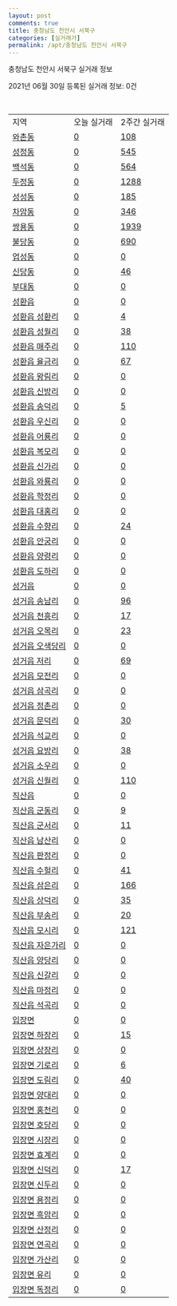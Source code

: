 ```yaml
---
layout: post
comments: true
title: 충청남도 천안시 서북구
categories: [실거래가]
permalink: /apt/충청남도 천안시 서북구
---
```


충청남도 천안시 서북구 실거래 정보

2021년 06월 30일 등록된 실거래 정보: 0건

<script type="text/javascript">
  google.charts.load('current', {'packages':['corechart']});
  google.charts.setOnLoadCallback(drawChart);

  function drawChart() {
    var data = google.visualization.arrayToDataTable([['거래일', '매매', '전월세', '전매'], ['21-02', 647, 697, 20], ['21-03', 850, 836, 31], ['21-04', 736, 621, 33], ['21-05', 809, 594, 44], ['21-06', 460, 422, 23]]);

    var options = {
      title: '최근 유형별 거래량 추이',
      legend: { position: 'bottom' }
    };

    var chart = new google.visualization.LineChart(document.getElementById('columnchart_material'));
    chart.draw(data, (options));
  }
</script>

<div id="columnchart_material" style="width: 95%; margin-left: -35px"></div>
<br>
<table class="sortable">
  <tr>
    <td>지역</td>
    <td>오늘 실거래</td>
    <td>2주간 실거래</td>
  </tr>

  
  <tr class="item">
    <td><a href="충청남도 천안시 서북구 와촌동">와촌동</a></td>
    <td><a href="충청남도 천안시 서북구 와촌동">0</a></td>
    <td><a href="충청남도 천안시 서북구 와촌동">108</a></td>
  </tr>
    

  <tr class="item">
    <td><a href="충청남도 천안시 서북구 성정동">성정동</a></td>
    <td><a href="충청남도 천안시 서북구 성정동">0</a></td>
    <td><a href="충청남도 천안시 서북구 성정동">545</a></td>
  </tr>
    

  <tr class="item">
    <td><a href="충청남도 천안시 서북구 백석동">백석동</a></td>
    <td><a href="충청남도 천안시 서북구 백석동">0</a></td>
    <td><a href="충청남도 천안시 서북구 백석동">564</a></td>
  </tr>
    

  <tr class="item">
    <td><a href="충청남도 천안시 서북구 두정동">두정동</a></td>
    <td><a href="충청남도 천안시 서북구 두정동">0</a></td>
    <td><a href="충청남도 천안시 서북구 두정동">1288</a></td>
  </tr>
    

  <tr class="item">
    <td><a href="충청남도 천안시 서북구 성성동">성성동</a></td>
    <td><a href="충청남도 천안시 서북구 성성동">0</a></td>
    <td><a href="충청남도 천안시 서북구 성성동">185</a></td>
  </tr>
    

  <tr class="item">
    <td><a href="충청남도 천안시 서북구 차암동">차암동</a></td>
    <td><a href="충청남도 천안시 서북구 차암동">0</a></td>
    <td><a href="충청남도 천안시 서북구 차암동">346</a></td>
  </tr>
    

  <tr class="item">
    <td><a href="충청남도 천안시 서북구 쌍용동">쌍용동</a></td>
    <td><a href="충청남도 천안시 서북구 쌍용동">0</a></td>
    <td><a href="충청남도 천안시 서북구 쌍용동">1939</a></td>
  </tr>
    

  <tr class="item">
    <td><a href="충청남도 천안시 서북구 불당동">불당동</a></td>
    <td><a href="충청남도 천안시 서북구 불당동">0</a></td>
    <td><a href="충청남도 천안시 서북구 불당동">690</a></td>
  </tr>
    

  <tr class="item">
    <td><a href="충청남도 천안시 서북구 업성동">업성동</a></td>
    <td><a href="충청남도 천안시 서북구 업성동">0</a></td>
    <td><a href="충청남도 천안시 서북구 업성동">0</a></td>
  </tr>
    

  <tr class="item">
    <td><a href="충청남도 천안시 서북구 신당동">신당동</a></td>
    <td><a href="충청남도 천안시 서북구 신당동">0</a></td>
    <td><a href="충청남도 천안시 서북구 신당동">46</a></td>
  </tr>
    

  <tr class="item">
    <td><a href="충청남도 천안시 서북구 부대동">부대동</a></td>
    <td><a href="충청남도 천안시 서북구 부대동">0</a></td>
    <td><a href="충청남도 천안시 서북구 부대동">0</a></td>
  </tr>
    

  <tr class="item">
    <td><a href="충청남도 천안시 서북구 성환읍">성환읍</a></td>
    <td><a href="충청남도 천안시 서북구 성환읍">0</a></td>
    <td><a href="충청남도 천안시 서북구 성환읍">0</a></td>
  </tr>
    

  <tr class="item">
    <td><a href="충청남도 천안시 서북구 성환읍 성환리">성환읍 성환리</a></td>
    <td><a href="충청남도 천안시 서북구 성환읍 성환리">0</a></td>
    <td><a href="충청남도 천안시 서북구 성환읍 성환리">4</a></td>
  </tr>
    

  <tr class="item">
    <td><a href="충청남도 천안시 서북구 성환읍 성월리">성환읍 성월리</a></td>
    <td><a href="충청남도 천안시 서북구 성환읍 성월리">0</a></td>
    <td><a href="충청남도 천안시 서북구 성환읍 성월리">38</a></td>
  </tr>
    

  <tr class="item">
    <td><a href="충청남도 천안시 서북구 성환읍 매주리">성환읍 매주리</a></td>
    <td><a href="충청남도 천안시 서북구 성환읍 매주리">0</a></td>
    <td><a href="충청남도 천안시 서북구 성환읍 매주리">110</a></td>
  </tr>
    

  <tr class="item">
    <td><a href="충청남도 천안시 서북구 성환읍 율금리">성환읍 율금리</a></td>
    <td><a href="충청남도 천안시 서북구 성환읍 율금리">0</a></td>
    <td><a href="충청남도 천안시 서북구 성환읍 율금리">67</a></td>
  </tr>
    

  <tr class="item">
    <td><a href="충청남도 천안시 서북구 성환읍 왕림리">성환읍 왕림리</a></td>
    <td><a href="충청남도 천안시 서북구 성환읍 왕림리">0</a></td>
    <td><a href="충청남도 천안시 서북구 성환읍 왕림리">0</a></td>
  </tr>
    

  <tr class="item">
    <td><a href="충청남도 천안시 서북구 성환읍 신방리">성환읍 신방리</a></td>
    <td><a href="충청남도 천안시 서북구 성환읍 신방리">0</a></td>
    <td><a href="충청남도 천안시 서북구 성환읍 신방리">0</a></td>
  </tr>
    

  <tr class="item">
    <td><a href="충청남도 천안시 서북구 성환읍 송덕리">성환읍 송덕리</a></td>
    <td><a href="충청남도 천안시 서북구 성환읍 송덕리">0</a></td>
    <td><a href="충청남도 천안시 서북구 성환읍 송덕리">5</a></td>
  </tr>
    

  <tr class="item">
    <td><a href="충청남도 천안시 서북구 성환읍 우신리">성환읍 우신리</a></td>
    <td><a href="충청남도 천안시 서북구 성환읍 우신리">0</a></td>
    <td><a href="충청남도 천안시 서북구 성환읍 우신리">0</a></td>
  </tr>
    

  <tr class="item">
    <td><a href="충청남도 천안시 서북구 성환읍 어룡리">성환읍 어룡리</a></td>
    <td><a href="충청남도 천안시 서북구 성환읍 어룡리">0</a></td>
    <td><a href="충청남도 천안시 서북구 성환읍 어룡리">0</a></td>
  </tr>
    

  <tr class="item">
    <td><a href="충청남도 천안시 서북구 성환읍 복모리">성환읍 복모리</a></td>
    <td><a href="충청남도 천안시 서북구 성환읍 복모리">0</a></td>
    <td><a href="충청남도 천안시 서북구 성환읍 복모리">0</a></td>
  </tr>
    

  <tr class="item">
    <td><a href="충청남도 천안시 서북구 성환읍 신가리">성환읍 신가리</a></td>
    <td><a href="충청남도 천안시 서북구 성환읍 신가리">0</a></td>
    <td><a href="충청남도 천안시 서북구 성환읍 신가리">0</a></td>
  </tr>
    

  <tr class="item">
    <td><a href="충청남도 천안시 서북구 성환읍 와룡리">성환읍 와룡리</a></td>
    <td><a href="충청남도 천안시 서북구 성환읍 와룡리">0</a></td>
    <td><a href="충청남도 천안시 서북구 성환읍 와룡리">0</a></td>
  </tr>
    

  <tr class="item">
    <td><a href="충청남도 천안시 서북구 성환읍 학정리">성환읍 학정리</a></td>
    <td><a href="충청남도 천안시 서북구 성환읍 학정리">0</a></td>
    <td><a href="충청남도 천안시 서북구 성환읍 학정리">0</a></td>
  </tr>
    

  <tr class="item">
    <td><a href="충청남도 천안시 서북구 성환읍 대홍리">성환읍 대홍리</a></td>
    <td><a href="충청남도 천안시 서북구 성환읍 대홍리">0</a></td>
    <td><a href="충청남도 천안시 서북구 성환읍 대홍리">0</a></td>
  </tr>
    

  <tr class="item">
    <td><a href="충청남도 천안시 서북구 성환읍 수향리">성환읍 수향리</a></td>
    <td><a href="충청남도 천안시 서북구 성환읍 수향리">0</a></td>
    <td><a href="충청남도 천안시 서북구 성환읍 수향리">24</a></td>
  </tr>
    

  <tr class="item">
    <td><a href="충청남도 천안시 서북구 성환읍 안궁리">성환읍 안궁리</a></td>
    <td><a href="충청남도 천안시 서북구 성환읍 안궁리">0</a></td>
    <td><a href="충청남도 천안시 서북구 성환읍 안궁리">0</a></td>
  </tr>
    

  <tr class="item">
    <td><a href="충청남도 천안시 서북구 성환읍 양령리">성환읍 양령리</a></td>
    <td><a href="충청남도 천안시 서북구 성환읍 양령리">0</a></td>
    <td><a href="충청남도 천안시 서북구 성환읍 양령리">0</a></td>
  </tr>
    

  <tr class="item">
    <td><a href="충청남도 천안시 서북구 성환읍 도하리">성환읍 도하리</a></td>
    <td><a href="충청남도 천안시 서북구 성환읍 도하리">0</a></td>
    <td><a href="충청남도 천안시 서북구 성환읍 도하리">0</a></td>
  </tr>
    

  <tr class="item">
    <td><a href="충청남도 천안시 서북구 성거읍">성거읍</a></td>
    <td><a href="충청남도 천안시 서북구 성거읍">0</a></td>
    <td><a href="충청남도 천안시 서북구 성거읍">0</a></td>
  </tr>
    

  <tr class="item">
    <td><a href="충청남도 천안시 서북구 성거읍 송남리">성거읍 송남리</a></td>
    <td><a href="충청남도 천안시 서북구 성거읍 송남리">0</a></td>
    <td><a href="충청남도 천안시 서북구 성거읍 송남리">96</a></td>
  </tr>
    

  <tr class="item">
    <td><a href="충청남도 천안시 서북구 성거읍 천흥리">성거읍 천흥리</a></td>
    <td><a href="충청남도 천안시 서북구 성거읍 천흥리">0</a></td>
    <td><a href="충청남도 천안시 서북구 성거읍 천흥리">17</a></td>
  </tr>
    

  <tr class="item">
    <td><a href="충청남도 천안시 서북구 성거읍 오목리">성거읍 오목리</a></td>
    <td><a href="충청남도 천안시 서북구 성거읍 오목리">0</a></td>
    <td><a href="충청남도 천안시 서북구 성거읍 오목리">23</a></td>
  </tr>
    

  <tr class="item">
    <td><a href="충청남도 천안시 서북구 성거읍 오색당리">성거읍 오색당리</a></td>
    <td><a href="충청남도 천안시 서북구 성거읍 오색당리">0</a></td>
    <td><a href="충청남도 천안시 서북구 성거읍 오색당리">0</a></td>
  </tr>
    

  <tr class="item">
    <td><a href="충청남도 천안시 서북구 성거읍 저리">성거읍 저리</a></td>
    <td><a href="충청남도 천안시 서북구 성거읍 저리">0</a></td>
    <td><a href="충청남도 천안시 서북구 성거읍 저리">69</a></td>
  </tr>
    

  <tr class="item">
    <td><a href="충청남도 천안시 서북구 성거읍 모전리">성거읍 모전리</a></td>
    <td><a href="충청남도 천안시 서북구 성거읍 모전리">0</a></td>
    <td><a href="충청남도 천안시 서북구 성거읍 모전리">0</a></td>
  </tr>
    

  <tr class="item">
    <td><a href="충청남도 천안시 서북구 성거읍 삼곡리">성거읍 삼곡리</a></td>
    <td><a href="충청남도 천안시 서북구 성거읍 삼곡리">0</a></td>
    <td><a href="충청남도 천안시 서북구 성거읍 삼곡리">0</a></td>
  </tr>
    

  <tr class="item">
    <td><a href="충청남도 천안시 서북구 성거읍 정촌리">성거읍 정촌리</a></td>
    <td><a href="충청남도 천안시 서북구 성거읍 정촌리">0</a></td>
    <td><a href="충청남도 천안시 서북구 성거읍 정촌리">0</a></td>
  </tr>
    

  <tr class="item">
    <td><a href="충청남도 천안시 서북구 성거읍 문덕리">성거읍 문덕리</a></td>
    <td><a href="충청남도 천안시 서북구 성거읍 문덕리">0</a></td>
    <td><a href="충청남도 천안시 서북구 성거읍 문덕리">30</a></td>
  </tr>
    

  <tr class="item">
    <td><a href="충청남도 천안시 서북구 성거읍 석교리">성거읍 석교리</a></td>
    <td><a href="충청남도 천안시 서북구 성거읍 석교리">0</a></td>
    <td><a href="충청남도 천안시 서북구 성거읍 석교리">0</a></td>
  </tr>
    

  <tr class="item">
    <td><a href="충청남도 천안시 서북구 성거읍 요방리">성거읍 요방리</a></td>
    <td><a href="충청남도 천안시 서북구 성거읍 요방리">0</a></td>
    <td><a href="충청남도 천안시 서북구 성거읍 요방리">38</a></td>
  </tr>
    

  <tr class="item">
    <td><a href="충청남도 천안시 서북구 성거읍 소우리">성거읍 소우리</a></td>
    <td><a href="충청남도 천안시 서북구 성거읍 소우리">0</a></td>
    <td><a href="충청남도 천안시 서북구 성거읍 소우리">0</a></td>
  </tr>
    

  <tr class="item">
    <td><a href="충청남도 천안시 서북구 성거읍 신월리">성거읍 신월리</a></td>
    <td><a href="충청남도 천안시 서북구 성거읍 신월리">0</a></td>
    <td><a href="충청남도 천안시 서북구 성거읍 신월리">110</a></td>
  </tr>
    

  <tr class="item">
    <td><a href="충청남도 천안시 서북구 직산읍">직산읍</a></td>
    <td><a href="충청남도 천안시 서북구 직산읍">0</a></td>
    <td><a href="충청남도 천안시 서북구 직산읍">0</a></td>
  </tr>
    

  <tr class="item">
    <td><a href="충청남도 천안시 서북구 직산읍 군동리">직산읍 군동리</a></td>
    <td><a href="충청남도 천안시 서북구 직산읍 군동리">0</a></td>
    <td><a href="충청남도 천안시 서북구 직산읍 군동리">9</a></td>
  </tr>
    

  <tr class="item">
    <td><a href="충청남도 천안시 서북구 직산읍 군서리">직산읍 군서리</a></td>
    <td><a href="충청남도 천안시 서북구 직산읍 군서리">0</a></td>
    <td><a href="충청남도 천안시 서북구 직산읍 군서리">11</a></td>
  </tr>
    

  <tr class="item">
    <td><a href="충청남도 천안시 서북구 직산읍 남산리">직산읍 남산리</a></td>
    <td><a href="충청남도 천안시 서북구 직산읍 남산리">0</a></td>
    <td><a href="충청남도 천안시 서북구 직산읍 남산리">0</a></td>
  </tr>
    

  <tr class="item">
    <td><a href="충청남도 천안시 서북구 직산읍 판정리">직산읍 판정리</a></td>
    <td><a href="충청남도 천안시 서북구 직산읍 판정리">0</a></td>
    <td><a href="충청남도 천안시 서북구 직산읍 판정리">0</a></td>
  </tr>
    

  <tr class="item">
    <td><a href="충청남도 천안시 서북구 직산읍 수헐리">직산읍 수헐리</a></td>
    <td><a href="충청남도 천안시 서북구 직산읍 수헐리">0</a></td>
    <td><a href="충청남도 천안시 서북구 직산읍 수헐리">41</a></td>
  </tr>
    

  <tr class="item">
    <td><a href="충청남도 천안시 서북구 직산읍 삼은리">직산읍 삼은리</a></td>
    <td><a href="충청남도 천안시 서북구 직산읍 삼은리">0</a></td>
    <td><a href="충청남도 천안시 서북구 직산읍 삼은리">166</a></td>
  </tr>
    

  <tr class="item">
    <td><a href="충청남도 천안시 서북구 직산읍 상덕리">직산읍 상덕리</a></td>
    <td><a href="충청남도 천안시 서북구 직산읍 상덕리">0</a></td>
    <td><a href="충청남도 천안시 서북구 직산읍 상덕리">35</a></td>
  </tr>
    

  <tr class="item">
    <td><a href="충청남도 천안시 서북구 직산읍 부송리">직산읍 부송리</a></td>
    <td><a href="충청남도 천안시 서북구 직산읍 부송리">0</a></td>
    <td><a href="충청남도 천안시 서북구 직산읍 부송리">20</a></td>
  </tr>
    

  <tr class="item">
    <td><a href="충청남도 천안시 서북구 직산읍 모시리">직산읍 모시리</a></td>
    <td><a href="충청남도 천안시 서북구 직산읍 모시리">0</a></td>
    <td><a href="충청남도 천안시 서북구 직산읍 모시리">121</a></td>
  </tr>
    

  <tr class="item">
    <td><a href="충청남도 천안시 서북구 직산읍 자은가리">직산읍 자은가리</a></td>
    <td><a href="충청남도 천안시 서북구 직산읍 자은가리">0</a></td>
    <td><a href="충청남도 천안시 서북구 직산읍 자은가리">0</a></td>
  </tr>
    

  <tr class="item">
    <td><a href="충청남도 천안시 서북구 직산읍 양당리">직산읍 양당리</a></td>
    <td><a href="충청남도 천안시 서북구 직산읍 양당리">0</a></td>
    <td><a href="충청남도 천안시 서북구 직산읍 양당리">0</a></td>
  </tr>
    

  <tr class="item">
    <td><a href="충청남도 천안시 서북구 직산읍 신갈리">직산읍 신갈리</a></td>
    <td><a href="충청남도 천안시 서북구 직산읍 신갈리">0</a></td>
    <td><a href="충청남도 천안시 서북구 직산읍 신갈리">0</a></td>
  </tr>
    

  <tr class="item">
    <td><a href="충청남도 천안시 서북구 직산읍 마정리">직산읍 마정리</a></td>
    <td><a href="충청남도 천안시 서북구 직산읍 마정리">0</a></td>
    <td><a href="충청남도 천안시 서북구 직산읍 마정리">0</a></td>
  </tr>
    

  <tr class="item">
    <td><a href="충청남도 천안시 서북구 직산읍 석곡리">직산읍 석곡리</a></td>
    <td><a href="충청남도 천안시 서북구 직산읍 석곡리">0</a></td>
    <td><a href="충청남도 천안시 서북구 직산읍 석곡리">0</a></td>
  </tr>
    

  <tr class="item">
    <td><a href="충청남도 천안시 서북구 입장면">입장면</a></td>
    <td><a href="충청남도 천안시 서북구 입장면">0</a></td>
    <td><a href="충청남도 천안시 서북구 입장면">0</a></td>
  </tr>
    

  <tr class="item">
    <td><a href="충청남도 천안시 서북구 입장면 하장리">입장면 하장리</a></td>
    <td><a href="충청남도 천안시 서북구 입장면 하장리">0</a></td>
    <td><a href="충청남도 천안시 서북구 입장면 하장리">15</a></td>
  </tr>
    

  <tr class="item">
    <td><a href="충청남도 천안시 서북구 입장면 상장리">입장면 상장리</a></td>
    <td><a href="충청남도 천안시 서북구 입장면 상장리">0</a></td>
    <td><a href="충청남도 천안시 서북구 입장면 상장리">0</a></td>
  </tr>
    

  <tr class="item">
    <td><a href="충청남도 천안시 서북구 입장면 기로리">입장면 기로리</a></td>
    <td><a href="충청남도 천안시 서북구 입장면 기로리">0</a></td>
    <td><a href="충청남도 천안시 서북구 입장면 기로리">6</a></td>
  </tr>
    

  <tr class="item">
    <td><a href="충청남도 천안시 서북구 입장면 도림리">입장면 도림리</a></td>
    <td><a href="충청남도 천안시 서북구 입장면 도림리">0</a></td>
    <td><a href="충청남도 천안시 서북구 입장면 도림리">40</a></td>
  </tr>
    

  <tr class="item">
    <td><a href="충청남도 천안시 서북구 입장면 양대리">입장면 양대리</a></td>
    <td><a href="충청남도 천안시 서북구 입장면 양대리">0</a></td>
    <td><a href="충청남도 천안시 서북구 입장면 양대리">0</a></td>
  </tr>
    

  <tr class="item">
    <td><a href="충청남도 천안시 서북구 입장면 홍천리">입장면 홍천리</a></td>
    <td><a href="충청남도 천안시 서북구 입장면 홍천리">0</a></td>
    <td><a href="충청남도 천안시 서북구 입장면 홍천리">0</a></td>
  </tr>
    

  <tr class="item">
    <td><a href="충청남도 천안시 서북구 입장면 호당리">입장면 호당리</a></td>
    <td><a href="충청남도 천안시 서북구 입장면 호당리">0</a></td>
    <td><a href="충청남도 천안시 서북구 입장면 호당리">0</a></td>
  </tr>
    

  <tr class="item">
    <td><a href="충청남도 천안시 서북구 입장면 시장리">입장면 시장리</a></td>
    <td><a href="충청남도 천안시 서북구 입장면 시장리">0</a></td>
    <td><a href="충청남도 천안시 서북구 입장면 시장리">0</a></td>
  </tr>
    

  <tr class="item">
    <td><a href="충청남도 천안시 서북구 입장면 효계리">입장면 효계리</a></td>
    <td><a href="충청남도 천안시 서북구 입장면 효계리">0</a></td>
    <td><a href="충청남도 천안시 서북구 입장면 효계리">0</a></td>
  </tr>
    

  <tr class="item">
    <td><a href="충청남도 천안시 서북구 입장면 신덕리">입장면 신덕리</a></td>
    <td><a href="충청남도 천안시 서북구 입장면 신덕리">0</a></td>
    <td><a href="충청남도 천안시 서북구 입장면 신덕리">17</a></td>
  </tr>
    

  <tr class="item">
    <td><a href="충청남도 천안시 서북구 입장면 신두리">입장면 신두리</a></td>
    <td><a href="충청남도 천안시 서북구 입장면 신두리">0</a></td>
    <td><a href="충청남도 천안시 서북구 입장면 신두리">0</a></td>
  </tr>
    

  <tr class="item">
    <td><a href="충청남도 천안시 서북구 입장면 용정리">입장면 용정리</a></td>
    <td><a href="충청남도 천안시 서북구 입장면 용정리">0</a></td>
    <td><a href="충청남도 천안시 서북구 입장면 용정리">0</a></td>
  </tr>
    

  <tr class="item">
    <td><a href="충청남도 천안시 서북구 입장면 흑암리">입장면 흑암리</a></td>
    <td><a href="충청남도 천안시 서북구 입장면 흑암리">0</a></td>
    <td><a href="충청남도 천안시 서북구 입장면 흑암리">0</a></td>
  </tr>
    

  <tr class="item">
    <td><a href="충청남도 천안시 서북구 입장면 산정리">입장면 산정리</a></td>
    <td><a href="충청남도 천안시 서북구 입장면 산정리">0</a></td>
    <td><a href="충청남도 천안시 서북구 입장면 산정리">0</a></td>
  </tr>
    

  <tr class="item">
    <td><a href="충청남도 천안시 서북구 입장면 연곡리">입장면 연곡리</a></td>
    <td><a href="충청남도 천안시 서북구 입장면 연곡리">0</a></td>
    <td><a href="충청남도 천안시 서북구 입장면 연곡리">0</a></td>
  </tr>
    

  <tr class="item">
    <td><a href="충청남도 천안시 서북구 입장면 가산리">입장면 가산리</a></td>
    <td><a href="충청남도 천안시 서북구 입장면 가산리">0</a></td>
    <td><a href="충청남도 천안시 서북구 입장면 가산리">0</a></td>
  </tr>
    

  <tr class="item">
    <td><a href="충청남도 천안시 서북구 입장면 유리">입장면 유리</a></td>
    <td><a href="충청남도 천안시 서북구 입장면 유리">0</a></td>
    <td><a href="충청남도 천안시 서북구 입장면 유리">0</a></td>
  </tr>
    

  <tr class="item">
    <td><a href="충청남도 천안시 서북구 입장면 독정리">입장면 독정리</a></td>
    <td><a href="충청남도 천안시 서북구 입장면 독정리">0</a></td>
    <td><a href="충청남도 천안시 서북구 입장면 독정리">0</a></td>
  </tr>
    


</table>


    